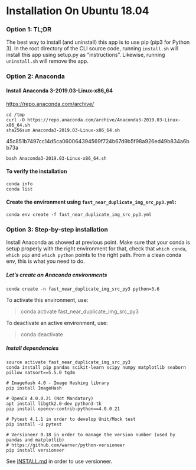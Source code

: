 Installation On Ubuntu 18.04
============================

### Option 1: TL;DR
The best way to install (and uninstall) this app is to use pip (pip3 for Python 3). 
In the root directory of the CLI source code, running `install.sh` will install this app using setup.py as “instructions”. 
Likewise, running `uninstall.sh` will remove the app.

### Option 2: Anaconda 
#### Install Anaconda 3-2019.03-Linux-x86_64 

https://repo.anaconda.com/archive/
```
cd /tmp
curl -O https://repo.anaconda.com/archive/Anaconda3-2019.03-Linux-x86_64.sh
sha256sum Anaconda3-2019.03-Linux-x86_64.sh
```
 45c851b7497cc14d5ca060064394569f724b67d9b5f98a926ed49b834a6bb73a
```
bash Anaconda3-2019.03-Linux-x86_64.sh
```
#### To verify the installation
```
conda info
conda list
```
#### Create the environment using `fast_near_duplicate_img_src_py3.yml`:
```
conda env create -f fast_near_duplicate_img_src_py3.yml
```

### Option 3: Step-by-step installation
Install Anaconda as showed at previous point.
Make sure that your conda is setup properly with the right environment
for that, check that `which conda`, `which pip` and `which python` points to the
right path. From a clean conda env, this is what you need to do.
##### Let’s create an Anaconda environments
```
conda create -n fast_near_duplicate_img_src_py3 python=3.6
```

 To activate this environment, use:
 > conda activate fast_near_duplicate_img_src_py3

 To deactivate an active environment, use:
 > conda deactivate

##### Install dependencies
```
source activate fast_near_duplicate_img_src_py3
conda install pip pandas scikit-learn scipy numpy matplotlib seaborn pillow natsort==5.5.0 tqdm

# ImageHash 4.0 - Image Hashing library
pip install ImageHash

# OpenCV 4.0.0.21 (Not Mandatory)
apt install libgtk2.0-dev python3-tk
pip install opencv-contrib-python==4.0.0.21

# Pytest 4.1.1 in order to develop Unit/Mock test
pip install -U pytest

# Versioneer 0.18 in order to manage the version number (used by pandas and matplotlib)
# https://github.com/warner/python-versioneer
pip install versioneer

```
See [INSTALL.md](https://github.com/warner/python-versioneer/blob/master/INSTALL.md) in order to use versioneer.
